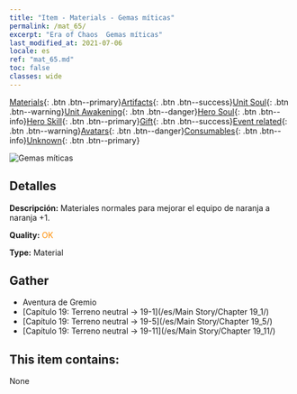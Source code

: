 ```yaml
---
title: "Item - Materials - Gemas míticas"
permalink: /mat_65/
excerpt: "Era of Chaos  Gemas míticas"
last_modified_at: 2021-07-06
locale: es
ref: "mat_65.md"
toc: false
classes: wide
---
```

 [Materials](/ItemsES/){: .btn .btn--primary}[Artifacts](/ItemsES/Artifacts/){: .btn .btn--success}[Unit Soul](/ItemsES/UnitSoul/){: .btn .btn--warning}[Unit Awakening](/ItemsES/UnitAwakening/){: .btn .btn--danger}[Hero Soul](/ItemsES/HeroSoul/){: .btn .btn--info}[Hero Skill](/ItemsES/HeroSkill/){: .btn .btn--primary}[Gift](/ItemsES/Gift/){: .btn .btn--success}[Event related](/ItemsES/Events/){: .btn .btn--warning}[Avatars](/ItemsES/Avatars/){: .btn .btn--danger}[Consumables](/ItemsES/Consumables/){: .btn .btn--info}[Unknown](/ItemsES/Unknown/){: .btn .btn--primary}

 ![Gemas míticas](/images/t/i_cailiao_baoshi3.png)

## Detalles
 **Descripción:** Materiales normales para mejorar el equipo de naranja a naranja +1.

 **Quality:** <span style="color: #FF8C00">OK</span>

 **Type:** Material

## Gather

*    Aventura de Gremio 
*    [Capítulo 19: Terreno neutral -> 19-1](/es/Main Story/Chapter 19_1/) 
*    [Capítulo 19: Terreno neutral -> 19-5](/es/Main Story/Chapter 19_5/) 
*    [Capítulo 19: Terreno neutral -> 19-11](/es/Main Story/Chapter 19_11/) 

## This item contains:

  None

